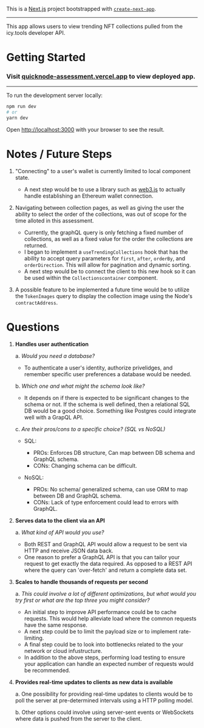 This is a [Next.js](https://nextjs.org/) project bootstrapped with [`create-next-app`](https://github.com/vercel/next.js/tree/canary/packages/create-next-app). 
___

This app allows users to view trending NFT collections pulled from the icy.tools developer API.

# Getting Started

### Visit [quicknode-assessment.vercel.app](https://quicknode-assessment.vercel.app/) to view deployed app.
---

To run the development server locally:

```bash
npm run dev
# or
yarn dev
```

Open [http://localhost:3000](http://localhost:3000) with your browser to see the result.


# Notes / Future Steps
1. "Connecting" to a user's wallet is currently limited to local component state. 
   
    - A next step would be to use a library such as [web3.js](https://github.com/ChainSafe/web3.js) to actually handle establishing an Ethereum wallet connection. 
2. Navigating between collection pages, as well as giving the user the ability to select the order of the collections, was out of scope for the time alloted in this assessment. 
   
    - Currently, the graphQL query is only fetching a fixed number of collections, as well as a fixed value for the order the collections are returned. 
    - I began to implement a `useTrendingCollections` hook that has the ability to accept query parameters for `first`, `after`, `orderBy`, and `orderDirection`. This will allow for pagination and dynamic sorting.
    - A next step would be to connect the client to this new hook so it can be used within the `Collectionscontainer` component.
3. A possible feature to be implemented a future time would be to utilize the `TokenImages` query to display the collection image using the Node's `contractAddress`.


# Questions

1. **Handles user authentication**

    a. *Would you need a database?*

    - To authenticate a user's identity, authorize privelidges, and remember specific user preferences a database would be needed.

    b. *Which one and what might the schema look like?*

    - It depends on if there is expected to be significant changes to the schema or not. If the schema is well defined, then a relational SQL DB would be a good choice. Something like Postgres could integrate well with a GrapQL API.

    c. *Are their pros/cons to a specific choice? (SQL vs NoSQL)*

    - SQL:

      - PROs: Enforces DB structure, Can map between DB schema and GraphQL schema.
      - CONs: Changing schema can be difficult.

    - NoSQL:

      - PROs: No schema/ generalized schema, can use ORM to map between DB and GraphQL schema.
      - CONs: Lack of type enforcement could lead to errors with GraphQL.


2. **Serves data to the client via an API**

    a. *What kind of API would you use?*

    - Both REST and GraphQL API would allow a request to be sent via HTTP and receive JSON data back.
    - One reason to prefer a GraphQL API is that you can tailor your request to get exactly the data required. As opposed to a REST API where the query can 'over-fetch' and return a complete data set.
   


3. **Scales to handle thousands of requests per second**

    a. *This could involve a lot of different optimizations, but what would you try first or what are the top three you might consider?*

    - An initial step to improve API performance could be to cache requests. This would help alleviate load where the common requests have the same response.
    - A next step could be to limit the payload size or to implement rate-limiting.
    - A final step could be to look into bottlenecks related to the your network or cloud infustructure.
    - In addition to the above steps, performing load testing to ensure your application can handle an expected number of requests would be recommended.


4. **Provides real-time updates to clients as new data is available**
    
    a.  One possibility for providing real-time updates to clients would be to poll the server at pre-determined intervals using a HTTP polling model.

    b. Other options could involve using server-sent events or WebSockets where data is pushed from the server to the client.  

